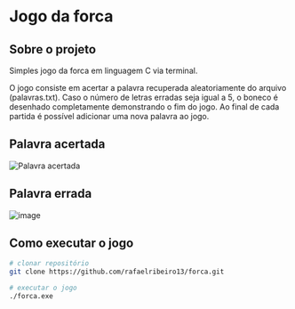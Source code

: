 # Jogo da forca

## Sobre o projeto
Simples jogo da forca em linguagem C via terminal. 

O jogo consiste em acertar a palavra recuperada aleatoriamente do arquivo (palavras.txt). Caso o número de letras erradas seja igual a 5, o boneco é desenhado completamente demonstrando o fim do jogo. Ao final de cada partida é possível adicionar uma nova palavra ao jogo. 

## Palavra acertada
![Palavra acertada](https://user-images.githubusercontent.com/72167489/211089993-828ca580-b442-418d-9d40-0412ee2dd28d.png)

## Palavra errada
![image](https://user-images.githubusercontent.com/72167489/211091218-6c9bbd27-9cc2-4cc5-b898-63fc603d241c.png)

## Como executar o jogo
```bash
# clonar repositório
git clone https://github.com/rafaelribeiro13/forca.git

# executar o jogo
./forca.exe
```
